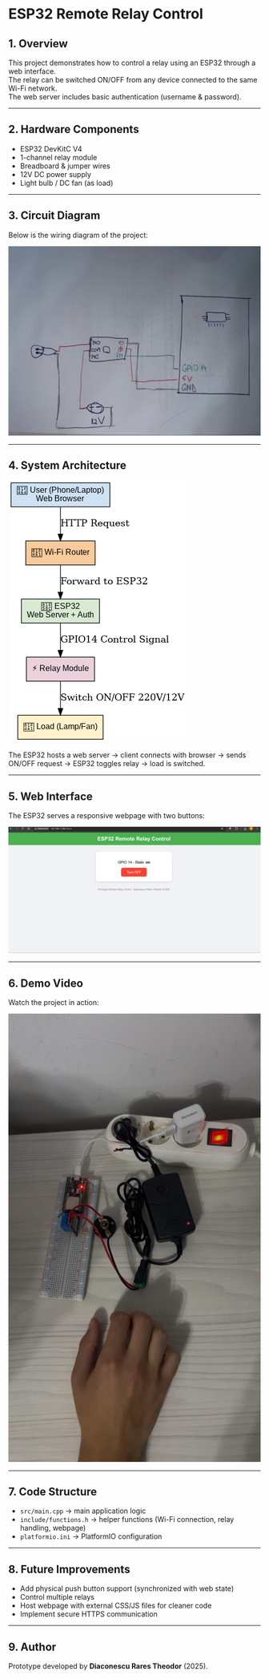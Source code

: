 # ESP32 Remote Relay Control

## 1. Overview
This project demonstrates how to control a relay using an ESP32 through a web interface.  
The relay can be switched ON/OFF from any device connected to the same Wi-Fi network.  
The web server includes basic authentication (username & password).

---

## 2. Hardware Components
- ESP32 DevKitC V4  
- 1-channel relay module  
- Breadboard & jumper wires  
- 12V DC power supply  
- Light bulb / DC fan (as load)

---

## 3. Circuit Diagram
Below is the wiring diagram of the project:  

![Circuit Diagram](media/circuit-diagram.jpg)

---

## 4. System Architecture
![System Architecture](media/system-architecture.png)  

The ESP32 hosts a web server → client connects with browser → sends ON/OFF request → ESP32 toggles relay → load is switched.

---

## 5. Web Interface
The ESP32 serves a responsive webpage with two buttons:  

![Web Interface](media/web-interface.png)

---

## 6. Demo Video
Watch the project in action:  

[![Watch the video](media/demo-thumbnail.jpg)]([https://youtube.com/your_demo_video_link](https://youtube.com/shorts/Zg5O2ug4D8o?feature=share))

---

## 7. Code Structure
- `src/main.cpp` → main application logic  
- `include/functions.h` → helper functions (Wi-Fi connection, relay handling, webpage)  
- `platformio.ini` → PlatformIO configuration  

---

## 8. Future Improvements
- Add physical push button support (synchronized with web state)  
- Control multiple relays  
- Host webpage with external CSS/JS files for cleaner code  
- Implement secure HTTPS communication  

---

## 9. Author
Prototype developed by **Diaconescu Rares Theodor** (2025).  
